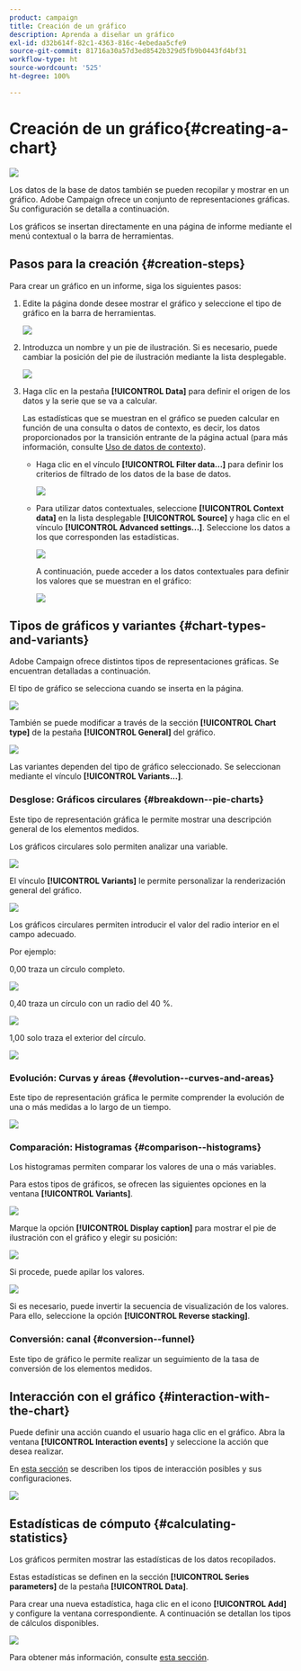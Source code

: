 ```yaml
---
product: campaign
title: Creación de un gráfico
description: Aprenda a diseñar un gráfico
exl-id: d32b614f-82c1-4363-816c-4ebedaa5cfe9
source-git-commit: 81716a30a57d3ed8542b329d5fb9b0443fd4bf31
workflow-type: ht
source-wordcount: '525'
ht-degree: 100%

---
```


# Creación de un gráfico{#creating-a-chart}

![](../../assets/common.svg)

Los datos de la base de datos también se pueden recopilar y mostrar en un gráfico. Adobe Campaign ofrece un conjunto de representaciones gráficas. Su configuración se detalla a continuación.

Los gráficos se insertan directamente en una página de informe mediante el menú contextual o la barra de herramientas.

## Pasos para la creación {#creation-steps}

Para crear un gráfico en un informe, siga los siguientes pasos:

1. Edite la página donde desee mostrar el gráfico y seleccione el tipo de gráfico en la barra de herramientas.

   ![](assets/s_advuser_report_page_activity_04.png)

1. Introduzca un nombre y un pie de ilustración. Si es necesario, puede cambiar la posición del pie de ilustración mediante la lista desplegable.

   ![](assets/s_ncs_advuser_report_wizard_018.png)

1. Haga clic en la pestaña **[!UICONTROL Data]** para definir el origen de los datos y la serie que se va a calcular.

   Las estadísticas que se muestran en el gráfico se pueden calcular en función de una consulta o datos de contexto, es decir, los datos proporcionados por la transición entrante de la página actual (para más información, consulte [Uso de datos de contexto](../../reporting/using/using-the-context.md#using-context-data)).

   * Haga clic en el vínculo **[!UICONTROL Filter data...]** para definir los criterios de filtrado de los datos de la base de datos.

      ![](assets/reporting_graph_add_filter.png)

   * Para utilizar datos contextuales, seleccione **[!UICONTROL Context data]** en la lista desplegable **[!UICONTROL Source]** y haga clic en el vínculo **[!UICONTROL Advanced settings...]**. Seleccione los datos a los que corresponden las estadísticas.

      ![](assets/reporting_graph_from_context.png)

      A continuación, puede acceder a los datos contextuales para definir los valores que se muestran en el gráfico:

      ![](assets/reporting_graph_select-from_context.png)

## Tipos de gráficos y variantes {#chart-types-and-variants}

Adobe Campaign ofrece distintos tipos de representaciones gráficas. Se encuentran detalladas a continuación.

El tipo de gráfico se selecciona cuando se inserta en la página.

![](assets/s_advuser_report_page_activity_04.png)

También se puede modificar a través de la sección **[!UICONTROL Chart type]** de la pestaña **[!UICONTROL General]** del gráfico.

![](assets/reporting_change_graph_type.png)

Las variantes dependen del tipo de gráfico seleccionado. Se seleccionan mediante el vínculo **[!UICONTROL Variants...]**.

### Desglose: Gráficos circulares {#breakdown--pie-charts}

Este tipo de representación gráfica le permite mostrar una descripción general de los elementos medidos.

Los gráficos circulares solo permiten analizar una variable.

![](assets/reporting_graph_type_sector_1.png)

El vínculo **[!UICONTROL Variants]** le permite personalizar la renderización general del gráfico.

![](assets/reporting_graph_type_sector_2.png)

Los gráficos circulares permiten introducir el valor del radio interior en el campo adecuado.

Por ejemplo:

0,00 traza un círculo completo.

![](assets/s_ncs_advuser_report_sector_exple1.png)

0,40 traza un círculo con un radio del 40 %.

![](assets/s_ncs_advuser_report_sector_exple2.png)

1,00 solo traza el exterior del círculo.

![](assets/s_ncs_advuser_report_sector_exple3.png)

### Evolución: Curvas y áreas {#evolution--curves-and-areas}

Este tipo de representación gráfica le permite comprender la evolución de una o más medidas a lo largo de un tiempo.

![](assets/reporting_graph_type_curve.png)

### Comparación: Histogramas {#comparison--histograms}

Los histogramas permiten comparar los valores de una o más variables.

Para estos tipos de gráficos, se ofrecen las siguientes opciones en la ventana **[!UICONTROL Variants]**.

![](assets/reporting_select_graph_var.png)

Marque la opción **[!UICONTROL Display caption]** para mostrar el pie de ilustración con el gráfico y elegir su posición:

![](assets/reporting_select_graph_legend.png)

Si procede, puede apilar los valores.

![](assets/reporting_graph_type_histo.png)

Si es necesario, puede invertir la secuencia de visualización de los valores. Para ello, seleccione la opción **[!UICONTROL Reverse stacking]**.

### Conversión: canal {#conversion--funnel}

Este tipo de gráfico le permite realizar un seguimiento de la tasa de conversión de los elementos medidos.

## Interacción con el gráfico {#interaction-with-the-chart}

Puede definir una acción cuando el usuario haga clic en el gráfico. Abra la ventana **[!UICONTROL Interaction events]** y seleccione la acción que desea realizar.

En [esta sección](../../web/using/static-elements-in-a-web-form.md#inserting-html-content) se describen los tipos de interacción posibles y sus configuraciones.

![](assets/s_ncs_advuser_report_wizard_017.png)

## Estadísticas de cómputo {#calculating-statistics}

Los gráficos permiten mostrar las estadísticas de los datos recopilados.

Estas estadísticas se definen en la sección **[!UICONTROL Series parameters]** de la pestaña **[!UICONTROL Data]**.

Para crear una nueva estadística, haga clic en el icono **[!UICONTROL Add]** y configure la ventana correspondiente. A continuación se detallan los tipos de cálculos disponibles.

![](assets/reporting_add_statistics.png)

Para obtener más información, consulte [esta sección](../../reporting/using/using-the-descriptive-analysis-wizard.md#statistics-calculation).
